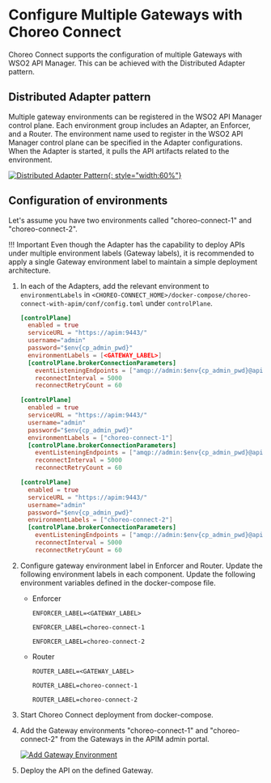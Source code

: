 # Configure Multiple Gateways with Choreo Connect

Choreo Connect supports the configuration of multiple Gateways with WSO2 API Manager. This can be achieved with the Distributed Adapter pattern.

## Distributed Adapter pattern

Multiple gateway environments can be registered in the WSO2 API Manager control plane. Each environment group includes an Adapter, an Enforcer, and a Router. The environment name used to register in the WSO2 API Manager control plane can be specified in the Adapter configurations. When the Adapter is started, it pulls the API artifacts related to the environment.

[![Distributed Adapter Pattern]({{base_path}}/assets/img/deploy/mgw/distributed-adapter-pattern.png){: style="width:60%"}]({{base_path}}/assets/img/deploy/mgw/distributed-adapter-pattern.png)

## Configuration of environments

Let's assume you have two environments called "choreo-connect-1" and "choreo-connect-2".

!!! Important
    Even though the Adapter has the capability to deploy APIs under multiple environment labels (Gateway labels), it is recommended to apply a single Gateway environment label to maintain a simple deployment architecture.

1. In each of the Adapters, add the relevant environment to `environmentLabels` in `<CHOREO-CONNECT_HOME>/docker-compose/choreo-connect-with-apim/conf/config.toml` under `controlPlane`.

    ```toml tab="Format"
    [controlPlane]
      enabled = true
      serviceURL = "https://apim:9443/"
      username="admin"
      password="$env{cp_admin_pwd}"
      environmentLabels = [<GATEWAY_LABEL>]
      [controlPlane.brokerConnectionParameters]
        eventListeningEndpoints = ["amqp://admin:$env{cp_admin_pwd}@apim:5672?retries='10'&connectdelay='30'"]
        reconnectInterval = 5000
        reconnectRetryCount = 60
    ```
    ```toml tab="Adapter 1"
    [controlPlane]
      enabled = true
      serviceURL = "https://apim:9443/"
      username="admin"
      password="$env{cp_admin_pwd}"
      environmentLabels = ["choreo-connect-1"]
      [controlPlane.brokerConnectionParameters]
        eventListeningEndpoints = ["amqp://admin:$env{cp_admin_pwd}@apim:5672?retries='10'&connectdelay='30'"]
        reconnectInterval = 5000
        reconnectRetryCount = 60
    ```

    ```toml tab="Adapter 2"
    [controlPlane]
      enabled = true
      serviceURL = "https://apim:9443/"
      username="admin"
      password="$env{cp_admin_pwd}"
      environmentLabels = ["choreo-connect-2"]
      [controlPlane.brokerConnectionParameters]
        eventListeningEndpoints = ["amqp://admin:$env{cp_admin_pwd}@apim:5672?retries='10'&connectdelay='30'"]
        reconnectInterval = 5000
        reconnectRetryCount = 60
    ```

2. Configure gateway environment label in Enforcer and Router. Update the following environment labels in each component. Update the following environment variables defined in the docker-compose file.
   
   -  Enforcer
      ``` tab="Format"
      ENFORCER_LABEL=<GATEWAY_LABEL>
      ```
      ``` tab="Enforcer 1"
      ENFORCER_LABEL=choreo-connect-1
      ```
      ``` tab="Enforcer 2"
      ENFORCER_LABEL=choreo-connect-2
      ```

   -  Router
      ``` tab="Format"
      ROUTER_LABEL=<GATEWAY_LABEL>
      ```
      ``` tab="Enforcer 1"
      ROUTER_LABEL=choreo-connect-1
      ```
      ``` tab="Enforcer 2"
      ROUTER_LABEL=choreo-connect-2
      ```

3. Start Choreo Connect deployment from docker-compose.

4. Add the Gateway environments "choreo-connect-1" and "choreo-connect-2" from the Gateways in the APIM admin portal.

    [![Add Gateway Environment]({{base_path}}/assets/img/deploy/mgw/add-gateway-environment.png)]({{base_path}}/assets/img/deploy/mgw/add-gateway-environment.png)

5. Deploy the API on the defined Gateway.
